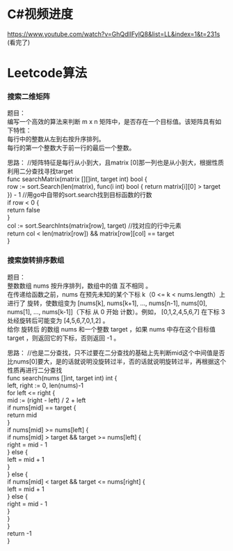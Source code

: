 # C#视频进度 
https://www.youtube.com/watch?v=GhQdlIFylQ8&list=LL&index=1&t=231s (看完了)                                
# Leetcode算法
### 搜索二维矩阵
题目：        
编写一个高效的算法来判断 m x n 矩阵中，是否存在一个目标值。该矩阵具有如下特性：        
每行中的整数从左到右按升序排列。        
每行的第一个整数大于前一行的最后一个整数。        
        
思路： //矩阵特征是每行从小到大，且matrix [0]那一列也是从小到大，根据性质利用二分查找寻找target        
func searchMatrix(matrix [][]int, target int) bool {        
    row := sort.Search(len(matrix), func(i int) bool { return matrix[i][0] > target }) - 1  //用go中自带的sort.search找到目标函数的行数        
    if row < 0 {        
        return false        
    }        
    col := sort.SearchInts(matrix[row], target) //找对应的行中元素        
    return col < len(matrix[row]) && matrix[row][col] == target        
}        
        
### 搜索旋转排序数组
题目：        
整数数组 nums 按升序排列，数组中的值 互不相同 。        
在传递给函数之前，nums 在预先未知的某个下标 k（0 <= k < nums.length）上进行了 旋转，使数组变为 [nums[k], nums[k+1], ..., nums[n-1], nums[0], nums[1], ..., nums[k-1]]（下标 从 0 开始 计数）。例如， [0,1,2,4,5,6,7] 在下标 3 处经旋转后可能变为 [4,5,6,7,0,1,2] 。        
给你 旋转后 的数组 nums 和一个整数 target ，如果 nums 中存在这个目标值 target ，则返回它的下标，否则返回 -1 。        
        
思路：        //也是二分查找，只不过要在二分查找的基础上先判断mid这个中间值是否比nums[0]要大，是的话就说明没旋转过半，否的话就说明旋转过半，再根据这个性质再进行二分查找         
func search(nums []int, target int) int {        
    left, right := 0, len(nums)-1        
    for left <= right {        
        mid := (right - left) / 2 + left        
        if nums[mid] == target {        
            return mid        
        }        
        if nums[mid] >= nums[left] {        
            if nums[mid] > target && target >= nums[left] {        
                right = mid - 1        
            } else {        
                left = mid + 1        
            }        
        } else {        
            if nums[mid] < target && target <= nums[right] {        
                left = mid + 1        
            } else {        
                right = mid - 1        
            }        
        }        
    }        
    return -1        
}        
        
